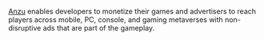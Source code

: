 [Anzu](https://www.anzu.io/) enables developers to monetize their games and advertisers to reach players across mobile, PC, console, and gaming metaverses with non-disruptive ads that are part of the gameplay.